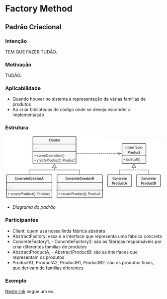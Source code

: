 #
# Factory Method
## Padrão Criacional

### Intenção
TEM QUE FAZER TUDÃO.

### Motivação
TUDÃO.

### Aplicabilidade
- Quando houver no sistema a representação de várias famílias de produtos
- Ao criar bibliotecas de código onde se deseja esconder a implementação

### Estrutura
![Diagrama do padrão](./diagrama-padrao.jpg)
- *Diagrama do padrão*

### Participantes
- Client: quem usa nossa linda fábrica abstrata
- AbstractFactory: essa é a interface que representa uma fábrica concreta
- ConcreteFactory1, - ConcreteFactory2: são as fábricas responsáveis por criar diferentes famílias de produtos
- AbstractProductA, - AbstractProductB: são as interfaces que representam os produtos
- ProductA1, ProductA2, ProductB1, ProductB2: são os produtos finais, que derivam de famílias diferentes

### Exemplo
[Neste link](./exemplo) segue um ex.
